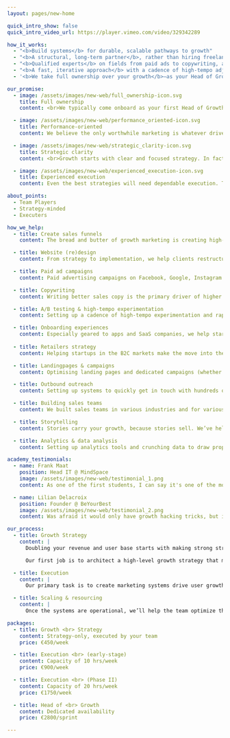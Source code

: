 ```yaml
---
layout: pages/new-home

quick_intro_show: false
quick_intro_video_url: https://player.vimeo.com/video/329342289

how_it_works:
  - "<b>Build systems</b> for durable, scalable pathways to growth"
  - "<b>A structural, long-term partner</b>, rather than hiring freelancers on project-based stuff"
  - "<b>Qualified experts</b> on fields from paid ads to copywriting, and sales funnels to analytics"
  - "<b>A fast, iterative approach</b> with a cadence of high-tempo adjustments & experimentation"
  - '<b>We take full ownership over your growth</b>—as your Head of Growth we’ll do whatever is needed to hit your growth targets… even if some of that work is technically not “marketing”'

our_promise:
  - image: /assets/images/new-web/full_ownership-icon.svg
    title: Full ownership
    content: <br>We typically come onboard as your first Head of Growth. We take ownership over everything from growth strategy to execution.

  - image: /assets/images/new-web/performance_oriented-icon.svg
    title: Performance-oriented
    content: We believe the only worthwhile marketing is whatever drives sales and revenue growth. Anything else is just excuses or busywork.

  - image: /assets/images/new-web/strategic_clarity-icon.svg
    title: Strategic clarity
    content: <br>Growth starts with clear and focused strategy. In fact, strategic clarity and systems-thinking beats “growth hacking” any day of the week.

  - image: /assets/images/new-web/experienced_execution-icon.svg
    title: Experienced execution
    content: Even the best strategies will need dependable execution. Trust our specialists to hit objectives quickly and efficiently.

about_points:
  - Team Players
  - Strategy-minded
  - Executers

how_we_help:
  - title: Create sales funnels
    content: The bread and butter of growth marketing is creating high-conversion sales funnels, that get cold leads ready to purchase... all while working on autopilot.

  - title: Website (re)design
    content: From strategy to implementation, we help clients restructure their website to generate more leads, and tell their story better.

  - title: Paid ad campaigns
    content: Paid advertising campaigns on Facebook, Google, Instagram or other platforms are the fastest way for B2C companies to scale.

  - title: Copywriting
    content: Writing better sales copy is the primary driver of higher conversions. Writing attention-grabbing ads and money-pulling sales letters is kind of our thing.

  - title: A/B testing & high-tempo experimentation
    content: Setting up a cadence of high-tempo experimentation and rapid A/B testing to validate concepts and hone in on the winning strategy.

  - title: Onboarding experiences
    content: Especially geared to apps and SaaS companies, we help startups create better onboarding experiences and lift retention.
  
  - title: Retailers strategy
    content: Helping startups in the B2C markets make the move into the retail markets, whether it’s fashion, ecommerce or food & beverages.

  - title: Landingpages & campaigns
    content: Optimising landing pages and dedicated campaigns (whether paid ads, SEO, affiliates, etc.) is our everyday business.

  - title: Outbound outreach
    content: Setting up systems to quickly get in touch with hundreds or thousands of business relationships, and building out the sales infrastructure to support it.

  - title: Building sales teams
    content: We built sales teams in various industries and for various sorts of products, ranging from street sales teams to closing high-value enterprise deals.

  - title: Storytelling
    content: Stories carry your growth, because stories sell. We’ve helped sell more than $30M in products by telling better, more engaging stories.

  - title: Analytics & data analysis
    content: Setting up analytics tools and crunching data to draw proper conclusions on retention, LTV, cohort performance or channel attribution.

academy_testimonials:
  - name: Frank Maat
    position: Head IT @ MindSpace
    image: /assets/images/new-web/testimonial_1.png
    content: As one of the first students, I can say it's one of the most informative and complete courses on marketing out there!

  - name: Lilian Delacroix
    position: Founder @ BeYourBest
    image: /assets/images/new-web/testimonial_2.png
    content: Was afraid it would only have growth hacking tricks, but it was something different. Completely changed my picture of marketing.

our_process:
  - title: Growth Strategy
    content: |
      Doubling your revenue and user base starts with making strong strategic decisions. As startups scales, they need mature growth systems to drive stable flows of users into their business.

      Our first job is to architect a high-level growth strategy that makes acquisition and customer retention stable, predictable & systematic. This is the “blueprint” we’ll later execute against...

  - title: Execution
    content: |
      Our primary task is to create marketing systems drive user growth systematically, on autopilot. This systems-building includes an acquisition engine, a sales funnel to convert cold leads to active users, and a cadence of high-tempo optimization.

  - title: Scaling & resourcing
    content: |
      Once the systems are operational, we’ll help the team optimize their strategy and increase conversions as they scale. While the startup is scaling up it’s marketing efforts, we help them bring onboard in-house hires to take over the day-to-day execution of their marketing & growth systems.

packages:
  - title: Growth <br> Strategy
    content: Strategy-only, executed by your team
    price: €450/week

  - title: Execution <br> (early-stage)
    content: Capacity of 10 hrs/week
    price: €900/week

  - title: Execution <br> (Phase II)
    content: Capacity of 20 hrs/week
    price: €1750/week

  - title: Head of <br> Growth
    content: Dedicated availability
    price: €2800/sprint

---
```

